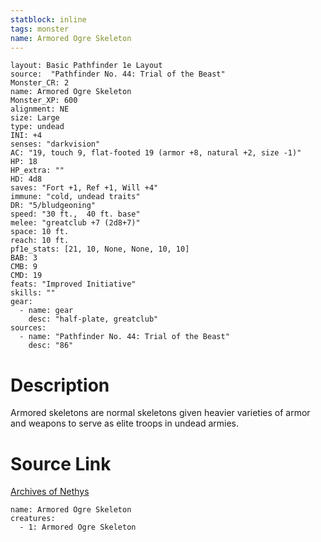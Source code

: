 ```yaml
---
statblock: inline
tags: monster
name: Armored Ogre Skeleton
---
```

```statblock
layout: Basic Pathfinder 1e Layout
source:  "Pathfinder No. 44: Trial of the Beast"
Monster_CR: 2
name: Armored Ogre Skeleton
Monster_XP: 600
alignment: NE
size: Large
type: undead
INI: +4
senses: "darkvision"
AC: "19, touch 9, flat-footed 19 (armor +8, natural +2, size -1)"
HP: 18
HP_extra: ""
HD: 4d8
saves: "Fort +1, Ref +1, Will +4"
immune: "cold, undead traits"
DR: "5/bludgeoning"
speed: "30 ft.,  40 ft. base"
melee: "greatclub +7 (2d8+7)"
space: 10 ft.
reach: 10 ft.
pf1e_stats: [21, 10, None, None, 10, 10]
BAB: 3
CMB: 9
CMD: 19
feats: "Improved Initiative"
skills: ""
gear:
  - name: gear
    desc: "half-plate, greatclub"
sources:
  - name: "Pathfinder No. 44: Trial of the Beast"
    desc: "86"
```
# Description
Armored skeletons are normal skeletons given heavier varieties of armor and weapons to serve as elite troops in undead armies.
# Source Link
[Archives of Nethys](https://aonprd.com/MonsterDisplay.aspx?ItemName=Armored%20Ogre%20Skeleton)
```encounter-table
name: Armored Ogre Skeleton
creatures:
  - 1: Armored Ogre Skeleton
```
